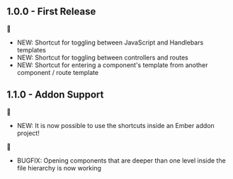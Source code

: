 ## 1.0.0 - First Release
:tada:
* NEW: Shortcut for toggling between JavaScript and Handlebars templates
* NEW: Shortcut for toggling between controllers and routes
* NEW: Shortcut for entering a component's template from another component / route template

## 1.1.0 - Addon Support
:tada:
* NEW: It is now possible to use the shortcuts inside an Ember addon project!

:bug:
* BUGFIX: Opening components that are deeper than one level inside the file hierarchy is now working
